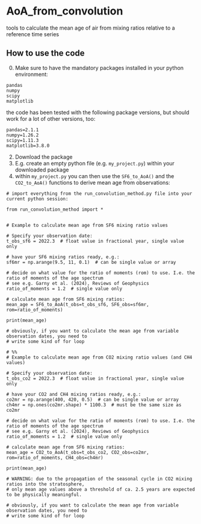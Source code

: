 # AoA_from_convolution
 tools to calculate the mean age of air from mixing ratios relative to a reference time series

## How to use the code
0. Make sure to have the mandatory packages installed in your python environment:
```
pandas
numpy
scipy
matplotlib
```
the code has been tested with the following package versions, but should work for a lot of other versions, too: 
```
pandas=2.1.1
numpy=1.26.2
scipy=1.11.3
matplotlib=3.8.0
```

2. Download the package
3. E.g. create an empty python file (e.g. `my_project.py`) within your downloaded package
4. within `my_project.py` you can then use the `SF6_to_AoA()` and the `CO2_to_AoA()` functions to derive mean age from observations:
```
# import everything from the run_convolution_method.py file into your current python session:

from run_convolution_method import *


# Example to calculate mean age from SF6 mixing ratio values

# Specify your observation date:
t_obs_sf6 = 2022.3  # float value in fractional year, single value only

# have your SF6 mixing ratios ready, e.g.:
sf6mr = np.arange(9.5, 11, 0.1)  # can be single value or array

# decide on what value for the ratio of moments (rom) to use. I.e. the ratio of moments of the age spectrum 
# see e.g. Garny et al. (2024), Reviews of Geophysics
ratio_of_moments = 1.2  # single value only

# calculate mean age from SF6 mixing ratios:
mean_age = SF6_to_AoA(t_obs=t_obs_sf6, SF6_obs=sf6mr, rom=ratio_of_moments)

print(mean_age)

# obviously, if you want to calculate the mean age from variable observation dates, you need to 
# write some kind of for loop

# %%
# Example to calculate mean age from CO2 mixing ratio values (and CH4 values)

# Specify your observation date:
t_obs_co2 = 2022.3  # float value in fractional year, single value only

# have your CO2 and CH4 mixing ratios ready, e.g.:
co2mr = np.arange(400, 420, 0.5)  # can be single value or array
ch4mr = np.ones(co2mr.shape) * 1100.3  # must be the same size as co2mr

# decide on what value for the ratio of moments (rom) to use. I.e. the ratio of moments of the age spectrum 
# see e.g. Garny et al. (2024), Reviews of Geophysics
ratio_of_moments = 1.2  # single value only

# calculate mean age from SF6 mixing ratios:
mean_age = CO2_to_AoA(t_obs=t_obs_co2, CO2_obs=co2mr, rom=ratio_of_moments, CH4_obs=ch4mr)

print(mean_age)

# WARNING: due to the propagation of the seasonal cycle in CO2 mixing ratios into the stratosphere,
# only mean age values above a threshold of ca. 2.5 years are expected to be physically meaningful.

# obviously, if you want to calculate the mean age from variable observation dates, you need to 
# write some kind of for loop

```
